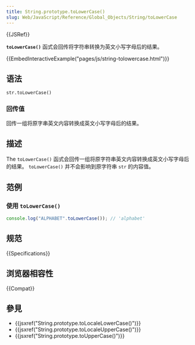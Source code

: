 ```yaml
---
title: String.prototype.toLowerCase()
slug: Web/JavaScript/Reference/Global_Objects/String/toLowerCase
---
```


{{JSRef}}

**`toLowerCase()`** 函式会回传将字符串转换为英文小写字母后的结果。

{{EmbedInteractiveExample("pages/js/string-tolowercase.html")}}

## 语法

```js-nolint
str.toLowerCase()
```

### 回传值

回传一组将原字串英文内容转换成英文小写字母后的结果。

## 描述

The `toLowerCase()` 函式会回传一组将原字符串英文内容转换成英文小写字母后的结果。 `toLowerCase()` 并不会影响到原字符串 `str` 的内容值。

## 范例

### 使用 `toLowerCase()`

```js
console.log("ALPHABET".toLowerCase()); // 'alphabet'
```

## 规范

{{Specifications}}

## 浏览器相容性

{{Compat}}

## 參見

- {{jsxref("String.prototype.toLocaleLowerCase()")}}
- {{jsxref("String.prototype.toLocaleUpperCase()")}}
- {{jsxref("String.prototype.toUpperCase()")}}
